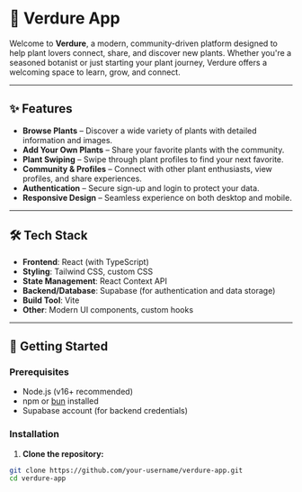 # 🌿 Verdure App

Welcome to **Verdure**, a modern, community-driven platform designed to help plant lovers connect, share, and discover new plants. Whether you're a seasoned botanist or just starting your plant journey, Verdure offers a welcoming space to learn, grow, and connect.

---

## ✨ Features

- **Browse Plants** – Discover a wide variety of plants with detailed information and images.
- **Add Your Own Plants** – Share your favorite plants with the community.
- **Plant Swiping** – Swipe through plant profiles to find your next favorite.
- **Community & Profiles** – Connect with other plant enthusiasts, view profiles, and share experiences.
- **Authentication** – Secure sign-up and login to protect your data.
- **Responsive Design** – Seamless experience on both desktop and mobile.

---

## 🛠️ Tech Stack

- **Frontend**: React (with TypeScript)
- **Styling**: Tailwind CSS, custom CSS
- **State Management**: React Context API
- **Backend/Database**: Supabase (for authentication and data storage)
- **Build Tool**: Vite
- **Other**: Modern UI components, custom hooks

---

## 🚀 Getting Started

### Prerequisites

- Node.js (v16+ recommended)
- npm or [bun](https://bun.sh/) installed
- Supabase account (for backend credentials)

### Installation

1. **Clone the repository:**

```bash
git clone https://github.com/your-username/verdure-app.git
cd verdure-app
